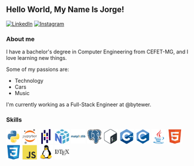 ## Hello World, My Name Is Jorge!
[![LinkedIn](https://img.shields.io/badge/LinkedIn-0077B5?style=for-the-badge&logo=linkedin&logoColor=white)](https://www.linkedin.com/in/jorgevgsouza/)
[![Instagram](https://img.shields.io/badge/Instagram-E4405F?style=for-the-badge&logo=instagram&logoColor=white)](https://www.instagram.com/jvsouzx/)

### About me
I have a bachelor's degree in Computer Engineering from CEFET-MG, and I love learning new things.

Some of my passions are:
  - Technology
  - Cars
  - Music

I'm currently working as a Full-Stack Engineer at @bytewer.


### Skills
<a href="https://www.python.org" target="_blank"> <img src="https://raw.githubusercontent.com/devicons/devicon/master/icons/python/python-original.svg" alt="Python" width="40" height="40"/></a> 
<a href="https://jupyter.org/" target="_blank"> <img src="https://raw.githubusercontent.com/devicons/devicon/ca28c779441053191ff11710fe24a9e6c23690d6/icons/jupyter/jupyter-original-wordmark.svg" alt="Jupyter" width="40" height="40"/></a>
<a href="https://pandas.pydata.org/" target="_blank"> <img src="https://raw.githubusercontent.com/devicons/devicon/ca28c779441053191ff11710fe24a9e6c23690d6/icons/pandas/pandas-original.svg" alt="Pandas" width="40" height="40"/></a>
<a href="https://numpy.org/" target="_blank"> <img src="https://raw.githubusercontent.com/devicons/devicon/ca28c779441053191ff11710fe24a9e6c23690d6/icons/numpy/numpy-original.svg" alt="NumPy" width="40" height="40"/></a>
<a href="https://matplotlib.org/" target="_blank"> <img src="https://raw.githubusercontent.com/devicons/devicon/ca28c779441053191ff11710fe24a9e6c23690d6/icons/matplotlib/matplotlib-original-wordmark.svg" alt="matplotlib" width="40" height="40"/></a>
<a href="https://www.postgresql.org/" target="_blank"><img src="https://github.com/devicons/devicon/blob/master/icons/postgresql/postgresql-original.svg" alt="PostgreSQL" width="40" height="40" /></a>
<a href="https://www.gnu.org/software/bash/" target="_blank"><img src="https://raw.githubusercontent.com/devicons/devicon/ca28c779441053191ff11710fe24a9e6c23690d6/icons/bash/bash-original.svg" alt="bash" width="40" height="40"/></a>
<a href="https://isocpp.org/" target="_blank"><img src="https://raw.githubusercontent.com/devicons/devicon/master/icons/cplusplus/cplusplus-original.svg" alt="C Programming Language" width="40" height="40"/></a> 
<a href="https://www.cprogramming.com/" target="_blank"><img src="https://raw.githubusercontent.com/devicons/devicon/master/icons/c/c-original.svg" alt="C++ Programming Language" width="40" height="40"/></a> 
<a href="https://www.java.com/" target="_blank"> <img src="https://raw.githubusercontent.com/devicons/devicon/ca28c779441053191ff11710fe24a9e6c23690d6/icons/java/java-original.svg" alt="Java" width="40" height="40"/></a>
<a href="https://html.spec.whatwg.org/" target="_blank"> <img src="https://raw.githubusercontent.com/devicons/devicon/ca28c779441053191ff11710fe24a9e6c23690d6/icons/html5/html5-original.svg" alt="HTML5" width="40" height="40"/></a>
<a href="https://www.w3schools.com/Css/" target="_blank"> <img src="https://raw.githubusercontent.com/devicons/devicon/ca28c779441053191ff11710fe24a9e6c23690d6/icons/css3/css3-original.svg" alt="CSS3" width="40" height="40"/></a>
<a href="https://www.w3schools.com/Js/" target="_blank"> <img src="https://raw.githubusercontent.com/devicons/devicon/ca28c779441053191ff11710fe24a9e6c23690d6/icons/javascript/javascript-original.svg" alt="JavaScript" width="40" height="40"/></a>
<a href="https://www.kernel.org/" target="_blank"><img src="https://raw.githubusercontent.com/devicons/devicon/ca28c779441053191ff11710fe24a9e6c23690d6/icons/linux/linux-original.svg" alt="Linux" width="40" height="40"/></a>
<a href="https://latex-project.org/" target="_blank"><img src="https://raw.githubusercontent.com/devicons/devicon/ca28c779441053191ff11710fe24a9e6c23690d6/icons/latex/latex-original.svg" alt="LaTeX" width="40" height="40"/></a>
